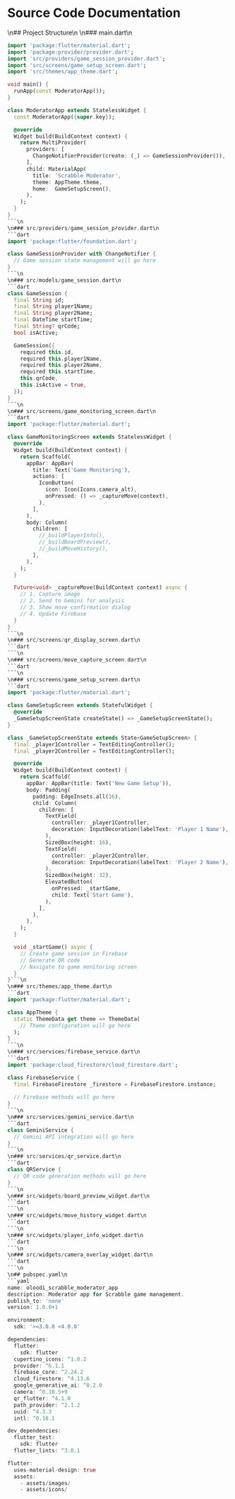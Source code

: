 # Source Code Documentation
\n## Project Structure\n
\n### main.dart\n
```dart
import 'package:flutter/material.dart';
import 'package:provider/provider.dart';
import 'src/providers/game_session_provider.dart';
import 'src/screens/game_setup_screen.dart';
import 'src/themes/app_theme.dart';

void main() {
  runApp(const ModeratorApp());
}

class ModeratorApp extends StatelessWidget {
  const ModeratorApp({super.key});

  @override
  Widget build(BuildContext context) {
    return MultiProvider(
      providers: [
        ChangeNotifierProvider(create: (_) => GameSessionProvider()),
      ],
      child: MaterialApp(
        title: 'Scrabble Moderator',
        theme: AppTheme.theme,
        home:  GameSetupScreen(),
      ),
    );
  }
}
```\n
\n### src/providers/game_session_provider.dart\n
```dart
import 'package:flutter/foundation.dart';

class GameSessionProvider with ChangeNotifier {
  // Game session state management will go here
}
```\n
\n### src/models/game_session.dart\n
```dart
class GameSession {
  final String id;
  final String player1Name;
  final String player2Name;
  final DateTime startTime;
  final String? qrCode;
  bool isActive;

  GameSession({
    required this.id,
    required this.player1Name,
    required this.player2Name,
    required this.startTime,
    this.qrCode,
    this.isActive = true,
  });
}
```\n
\n### src/screens/game_monitoring_screen.dart\n
```dart
import 'package:flutter/material.dart';

class GameMonitoringScreen extends StatelessWidget {
  @override
  Widget build(BuildContext context) {
    return Scaffold(
      appBar: AppBar(
        title: Text('Game Monitoring'),
        actions: [
          IconButton(
            icon: Icon(Icons.camera_alt),
            onPressed: () => _captureMove(context),
          ),
        ],
      ),
      body: Column(
        children: [
          //_buildPlayerInfo(),
          //_buildBoardPreview(),
          //_buildMoveHistory(),
        ],
      ),
    );
  }

  Future<void> _captureMove(BuildContext context) async {
    // 1. Capture image
    // 2. Send to Gemini for analysis
    // 3. Show move confirmation dialog
    // 4. Update Firebase
  }
}
```\n
\n### src/screens/qr_display_screen.dart\n
```dart
```\n
\n### src/screens/move_capture_screen.dart\n
```dart
```\n
\n### src/screens/game_setup_screen.dart\n
```dart
import 'package:flutter/material.dart';

class GameSetupScreen extends StatefulWidget {
  @override
  _GameSetupScreenState createState() => _GameSetupScreenState();
}

class _GameSetupScreenState extends State<GameSetupScreen> {
  final _player1Controller = TextEditingController();
  final _player2Controller = TextEditingController();

  @override
  Widget build(BuildContext context) {
    return Scaffold(
      appBar: AppBar(title: Text('New Game Setup')),
      body: Padding(
        padding: EdgeInsets.all(16),
        child: Column(
          children: [
            TextField(
              controller: _player1Controller,
              decoration: InputDecoration(labelText: 'Player 1 Name'),
            ),
            SizedBox(height: 16),
            TextField(
              controller: _player2Controller,
              decoration: InputDecoration(labelText: 'Player 2 Name'),
            ),
            SizedBox(height: 32),
            ElevatedButton(
              onPressed: _startGame,
              child: Text('Start Game'),
            ),
          ],
        ),
      ),
    );
  }

  void _startGame() async {
    // Create game session in Firebase
    // Generate QR code
    // Navigate to game monitoring screen
  }
}```\n
\n### src/themes/app_theme.dart\n
```dart
import 'package:flutter/material.dart';

class AppTheme {
  static ThemeData get theme => ThemeData(
    // Theme configuration will go here
  );
}
```\n
\n### src/services/firebase_service.dart\n
```dart
import 'package:cloud_firestore/cloud_firestore.dart';

class FirebaseService {
  final FirebaseFirestore _firestore = FirebaseFirestore.instance;
  
  // Firebase methods will go here
}
```\n
\n### src/services/gemini_service.dart\n
```dart
class GeminiService {
  // Gemini API integration will go here
}
```\n
\n### src/services/qr_service.dart\n
```dart
class QRService {
  // QR code generation methods will go here
}
```\n
\n### src/widgets/board_preview_widget.dart\n
```dart
```\n
\n### src/widgets/move_history_widget.dart\n
```dart
```\n
\n### src/widgets/player_info_widget.dart\n
```dart
```\n
\n### src/widgets/camera_overlay_widget.dart\n
```dart
```\n
\n## pubspec.yaml\n
```yaml
name: oloodi_scrabble_moderator_app
description: Moderator app for Scrabble game management.
publish_to: 'none'
version: 1.0.0+1

environment:
  sdk: '>=3.0.0 <4.0.0'

dependencies:
  flutter:
    sdk: flutter
  cupertino_icons: ^1.0.2
  provider: ^6.1.1
  firebase_core: ^2.24.2
  cloud_firestore: ^4.13.6
  google_generative_ai: ^0.2.0
  camera: ^0.10.5+9
  qr_flutter: ^4.1.0
  path_provider: ^2.1.2
  uuid: ^4.3.3
  intl: ^0.18.1

dev_dependencies:
  flutter_test:
    sdk: flutter
  flutter_lints: ^3.0.1

flutter:
  uses-material-design: true
  assets:
    - assets/images/
    - assets/icons/
```
